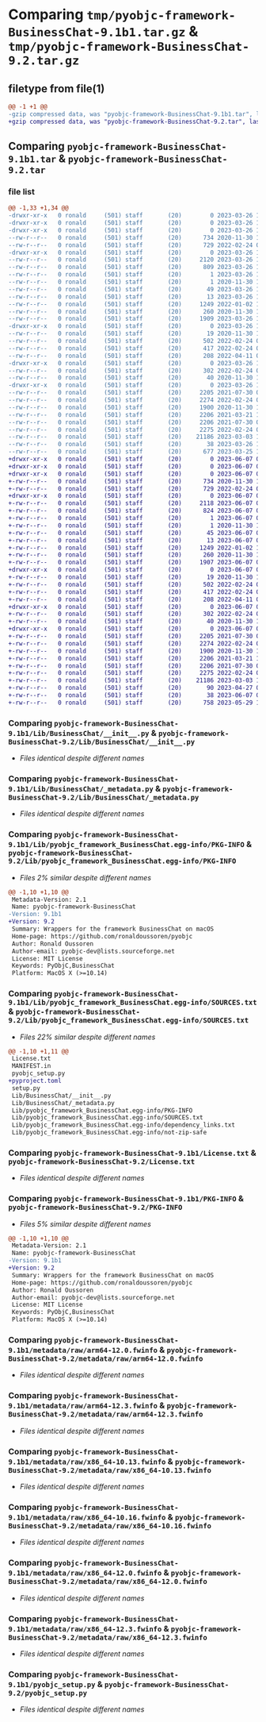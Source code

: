 # Comparing `tmp/pyobjc-framework-BusinessChat-9.1b1.tar.gz` & `tmp/pyobjc-framework-BusinessChat-9.2.tar.gz`

## filetype from file(1)

```diff
@@ -1 +1 @@
-gzip compressed data, was "pyobjc-framework-BusinessChat-9.1b1.tar", last modified: Sun Mar 26 11:15:56 2023, max compression
+gzip compressed data, was "pyobjc-framework-BusinessChat-9.2.tar", last modified: Wed Jun  7 00:07:11 2023, max compression
```

## Comparing `pyobjc-framework-BusinessChat-9.1b1.tar` & `pyobjc-framework-BusinessChat-9.2.tar`

### file list

```diff
@@ -1,33 +1,34 @@
-drwxr-xr-x   0 ronald     (501) staff       (20)        0 2023-03-26 11:15:56.654092 pyobjc-framework-BusinessChat-9.1b1/
-drwxr-xr-x   0 ronald     (501) staff       (20)        0 2023-03-26 11:15:56.582155 pyobjc-framework-BusinessChat-9.1b1/Lib/
-drwxr-xr-x   0 ronald     (501) staff       (20)        0 2023-03-26 11:15:56.606607 pyobjc-framework-BusinessChat-9.1b1/Lib/BusinessChat/
--rw-r--r--   0 ronald     (501) staff       (20)      734 2020-11-30 18:45:14.000000 pyobjc-framework-BusinessChat-9.1b1/Lib/BusinessChat/__init__.py
--rw-r--r--   0 ronald     (501) staff       (20)      729 2022-02-24 08:47:16.000000 pyobjc-framework-BusinessChat-9.1b1/Lib/BusinessChat/_metadata.py
-drwxr-xr-x   0 ronald     (501) staff       (20)        0 2023-03-26 11:15:56.610280 pyobjc-framework-BusinessChat-9.1b1/Lib/pyobjc_framework_BusinessChat.egg-info/
--rw-r--r--   0 ronald     (501) staff       (20)     2120 2023-03-26 11:15:56.000000 pyobjc-framework-BusinessChat-9.1b1/Lib/pyobjc_framework_BusinessChat.egg-info/PKG-INFO
--rw-r--r--   0 ronald     (501) staff       (20)      809 2023-03-26 11:15:56.000000 pyobjc-framework-BusinessChat-9.1b1/Lib/pyobjc_framework_BusinessChat.egg-info/SOURCES.txt
--rw-r--r--   0 ronald     (501) staff       (20)        1 2023-03-26 11:15:56.000000 pyobjc-framework-BusinessChat-9.1b1/Lib/pyobjc_framework_BusinessChat.egg-info/dependency_links.txt
--rw-r--r--   0 ronald     (501) staff       (20)        1 2020-11-30 18:48:24.000000 pyobjc-framework-BusinessChat-9.1b1/Lib/pyobjc_framework_BusinessChat.egg-info/not-zip-safe
--rw-r--r--   0 ronald     (501) staff       (20)       49 2023-03-26 11:15:56.000000 pyobjc-framework-BusinessChat-9.1b1/Lib/pyobjc_framework_BusinessChat.egg-info/requires.txt
--rw-r--r--   0 ronald     (501) staff       (20)       13 2023-03-26 11:15:56.000000 pyobjc-framework-BusinessChat-9.1b1/Lib/pyobjc_framework_BusinessChat.egg-info/top_level.txt
--rw-r--r--   0 ronald     (501) staff       (20)     1249 2022-01-02 11:20:34.000000 pyobjc-framework-BusinessChat-9.1b1/License.txt
--rw-r--r--   0 ronald     (501) staff       (20)      260 2020-11-30 18:45:14.000000 pyobjc-framework-BusinessChat-9.1b1/MANIFEST.in
--rw-r--r--   0 ronald     (501) staff       (20)     1909 2023-03-26 11:15:56.652956 pyobjc-framework-BusinessChat-9.1b1/PKG-INFO
-drwxr-xr-x   0 ronald     (501) staff       (20)        0 2023-03-26 11:15:56.612934 pyobjc-framework-BusinessChat-9.1b1/PyObjCTest/
--rw-r--r--   0 ronald     (501) staff       (20)       19 2020-11-30 18:45:14.000000 pyobjc-framework-BusinessChat-9.1b1/PyObjCTest/__init__.py
--rw-r--r--   0 ronald     (501) staff       (20)      502 2022-02-24 08:47:16.000000 pyobjc-framework-BusinessChat-9.1b1/PyObjCTest/test_bcchataction.py
--rw-r--r--   0 ronald     (501) staff       (20)      417 2022-02-24 08:47:16.000000 pyobjc-framework-BusinessChat-9.1b1/PyObjCTest/test_bcchatbutton.py
--rw-r--r--   0 ronald     (501) staff       (20)      208 2022-04-11 08:03:15.000000 pyobjc-framework-BusinessChat-9.1b1/PyObjCTest/test_businesschat.py
-drwxr-xr-x   0 ronald     (501) staff       (20)        0 2023-03-26 11:15:56.614240 pyobjc-framework-BusinessChat-9.1b1/metadata/
--rw-r--r--   0 ronald     (501) staff       (20)      302 2022-02-24 08:47:16.000000 pyobjc-framework-BusinessChat-9.1b1/metadata/BusinessChat.fwinfo
--rw-r--r--   0 ronald     (501) staff       (20)       40 2020-11-30 18:45:14.000000 pyobjc-framework-BusinessChat-9.1b1/metadata/metadata.ini
-drwxr-xr-x   0 ronald     (501) staff       (20)        0 2023-03-26 11:15:56.651731 pyobjc-framework-BusinessChat-9.1b1/metadata/raw/
--rw-r--r--   0 ronald     (501) staff       (20)     2205 2021-07-30 09:00:37.000000 pyobjc-framework-BusinessChat-9.1b1/metadata/raw/arm64-12.0.fwinfo
--rw-r--r--   0 ronald     (501) staff       (20)     2274 2022-02-24 08:47:16.000000 pyobjc-framework-BusinessChat-9.1b1/metadata/raw/arm64-12.3.fwinfo
--rw-r--r--   0 ronald     (501) staff       (20)     1900 2020-11-30 18:45:14.000000 pyobjc-framework-BusinessChat-9.1b1/metadata/raw/x86_64-10.13.fwinfo
--rw-r--r--   0 ronald     (501) staff       (20)     2206 2021-03-21 10:08:22.000000 pyobjc-framework-BusinessChat-9.1b1/metadata/raw/x86_64-10.16.fwinfo
--rw-r--r--   0 ronald     (501) staff       (20)     2206 2021-07-30 09:00:37.000000 pyobjc-framework-BusinessChat-9.1b1/metadata/raw/x86_64-12.0.fwinfo
--rw-r--r--   0 ronald     (501) staff       (20)     2275 2022-02-24 08:47:16.000000 pyobjc-framework-BusinessChat-9.1b1/metadata/raw/x86_64-12.3.fwinfo
--rw-r--r--   0 ronald     (501) staff       (20)    21186 2023-03-03 17:21:59.000000 pyobjc-framework-BusinessChat-9.1b1/pyobjc_setup.py
--rw-r--r--   0 ronald     (501) staff       (20)       38 2023-03-26 11:15:56.654288 pyobjc-framework-BusinessChat-9.1b1/setup.cfg
--rw-r--r--   0 ronald     (501) staff       (20)      677 2023-03-25 14:20:30.000000 pyobjc-framework-BusinessChat-9.1b1/setup.py
+drwxr-xr-x   0 ronald     (501) staff       (20)        0 2023-06-07 00:07:11.224171 pyobjc-framework-BusinessChat-9.2/
+drwxr-xr-x   0 ronald     (501) staff       (20)        0 2023-06-07 00:07:11.200727 pyobjc-framework-BusinessChat-9.2/Lib/
+drwxr-xr-x   0 ronald     (501) staff       (20)        0 2023-06-07 00:07:11.205992 pyobjc-framework-BusinessChat-9.2/Lib/BusinessChat/
+-rw-r--r--   0 ronald     (501) staff       (20)      734 2020-11-30 18:45:14.000000 pyobjc-framework-BusinessChat-9.2/Lib/BusinessChat/__init__.py
+-rw-r--r--   0 ronald     (501) staff       (20)      729 2022-02-24 08:47:16.000000 pyobjc-framework-BusinessChat-9.2/Lib/BusinessChat/_metadata.py
+drwxr-xr-x   0 ronald     (501) staff       (20)        0 2023-06-07 00:07:11.209972 pyobjc-framework-BusinessChat-9.2/Lib/pyobjc_framework_BusinessChat.egg-info/
+-rw-r--r--   0 ronald     (501) staff       (20)     2118 2023-06-07 00:07:11.000000 pyobjc-framework-BusinessChat-9.2/Lib/pyobjc_framework_BusinessChat.egg-info/PKG-INFO
+-rw-r--r--   0 ronald     (501) staff       (20)      824 2023-06-07 00:07:11.000000 pyobjc-framework-BusinessChat-9.2/Lib/pyobjc_framework_BusinessChat.egg-info/SOURCES.txt
+-rw-r--r--   0 ronald     (501) staff       (20)        1 2023-06-07 00:07:11.000000 pyobjc-framework-BusinessChat-9.2/Lib/pyobjc_framework_BusinessChat.egg-info/dependency_links.txt
+-rw-r--r--   0 ronald     (501) staff       (20)        1 2020-11-30 18:48:24.000000 pyobjc-framework-BusinessChat-9.2/Lib/pyobjc_framework_BusinessChat.egg-info/not-zip-safe
+-rw-r--r--   0 ronald     (501) staff       (20)       45 2023-06-07 00:07:11.000000 pyobjc-framework-BusinessChat-9.2/Lib/pyobjc_framework_BusinessChat.egg-info/requires.txt
+-rw-r--r--   0 ronald     (501) staff       (20)       13 2023-06-07 00:07:11.000000 pyobjc-framework-BusinessChat-9.2/Lib/pyobjc_framework_BusinessChat.egg-info/top_level.txt
+-rw-r--r--   0 ronald     (501) staff       (20)     1249 2022-01-02 11:20:34.000000 pyobjc-framework-BusinessChat-9.2/License.txt
+-rw-r--r--   0 ronald     (501) staff       (20)      260 2020-11-30 18:45:14.000000 pyobjc-framework-BusinessChat-9.2/MANIFEST.in
+-rw-r--r--   0 ronald     (501) staff       (20)     1907 2023-06-07 00:07:11.223749 pyobjc-framework-BusinessChat-9.2/PKG-INFO
+drwxr-xr-x   0 ronald     (501) staff       (20)        0 2023-06-07 00:07:11.212386 pyobjc-framework-BusinessChat-9.2/PyObjCTest/
+-rw-r--r--   0 ronald     (501) staff       (20)       19 2020-11-30 18:45:14.000000 pyobjc-framework-BusinessChat-9.2/PyObjCTest/__init__.py
+-rw-r--r--   0 ronald     (501) staff       (20)      502 2022-02-24 08:47:16.000000 pyobjc-framework-BusinessChat-9.2/PyObjCTest/test_bcchataction.py
+-rw-r--r--   0 ronald     (501) staff       (20)      417 2022-02-24 08:47:16.000000 pyobjc-framework-BusinessChat-9.2/PyObjCTest/test_bcchatbutton.py
+-rw-r--r--   0 ronald     (501) staff       (20)      208 2022-04-11 08:03:15.000000 pyobjc-framework-BusinessChat-9.2/PyObjCTest/test_businesschat.py
+drwxr-xr-x   0 ronald     (501) staff       (20)        0 2023-06-07 00:07:11.213523 pyobjc-framework-BusinessChat-9.2/metadata/
+-rw-r--r--   0 ronald     (501) staff       (20)      302 2022-02-24 08:47:16.000000 pyobjc-framework-BusinessChat-9.2/metadata/BusinessChat.fwinfo
+-rw-r--r--   0 ronald     (501) staff       (20)       40 2020-11-30 18:45:14.000000 pyobjc-framework-BusinessChat-9.2/metadata/metadata.ini
+drwxr-xr-x   0 ronald     (501) staff       (20)        0 2023-06-07 00:07:11.222577 pyobjc-framework-BusinessChat-9.2/metadata/raw/
+-rw-r--r--   0 ronald     (501) staff       (20)     2205 2021-07-30 09:00:37.000000 pyobjc-framework-BusinessChat-9.2/metadata/raw/arm64-12.0.fwinfo
+-rw-r--r--   0 ronald     (501) staff       (20)     2274 2022-02-24 08:47:16.000000 pyobjc-framework-BusinessChat-9.2/metadata/raw/arm64-12.3.fwinfo
+-rw-r--r--   0 ronald     (501) staff       (20)     1900 2020-11-30 18:45:14.000000 pyobjc-framework-BusinessChat-9.2/metadata/raw/x86_64-10.13.fwinfo
+-rw-r--r--   0 ronald     (501) staff       (20)     2206 2021-03-21 10:08:22.000000 pyobjc-framework-BusinessChat-9.2/metadata/raw/x86_64-10.16.fwinfo
+-rw-r--r--   0 ronald     (501) staff       (20)     2206 2021-07-30 09:00:37.000000 pyobjc-framework-BusinessChat-9.2/metadata/raw/x86_64-12.0.fwinfo
+-rw-r--r--   0 ronald     (501) staff       (20)     2275 2022-02-24 08:47:16.000000 pyobjc-framework-BusinessChat-9.2/metadata/raw/x86_64-12.3.fwinfo
+-rw-r--r--   0 ronald     (501) staff       (20)    21186 2023-03-03 17:21:59.000000 pyobjc-framework-BusinessChat-9.2/pyobjc_setup.py
+-rw-r--r--   0 ronald     (501) staff       (20)       90 2023-04-27 08:17:30.000000 pyobjc-framework-BusinessChat-9.2/pyproject.toml
+-rw-r--r--   0 ronald     (501) staff       (20)       38 2023-06-07 00:07:11.224264 pyobjc-framework-BusinessChat-9.2/setup.cfg
+-rw-r--r--   0 ronald     (501) staff       (20)      758 2023-05-29 10:07:45.000000 pyobjc-framework-BusinessChat-9.2/setup.py
```

### Comparing `pyobjc-framework-BusinessChat-9.1b1/Lib/BusinessChat/__init__.py` & `pyobjc-framework-BusinessChat-9.2/Lib/BusinessChat/__init__.py`

 * *Files identical despite different names*

### Comparing `pyobjc-framework-BusinessChat-9.1b1/Lib/BusinessChat/_metadata.py` & `pyobjc-framework-BusinessChat-9.2/Lib/BusinessChat/_metadata.py`

 * *Files identical despite different names*

### Comparing `pyobjc-framework-BusinessChat-9.1b1/Lib/pyobjc_framework_BusinessChat.egg-info/PKG-INFO` & `pyobjc-framework-BusinessChat-9.2/Lib/pyobjc_framework_BusinessChat.egg-info/PKG-INFO`

 * *Files 2% similar despite different names*

```diff
@@ -1,10 +1,10 @@
 Metadata-Version: 2.1
 Name: pyobjc-framework-BusinessChat
-Version: 9.1b1
+Version: 9.2
 Summary: Wrappers for the framework BusinessChat on macOS
 Home-page: https://github.com/ronaldoussoren/pyobjc
 Author: Ronald Oussoren
 Author-email: pyobjc-dev@lists.sourceforge.net
 License: MIT License
 Keywords: PyObjC,BusinessChat
 Platform: MacOS X (>=10.14)
```

### Comparing `pyobjc-framework-BusinessChat-9.1b1/Lib/pyobjc_framework_BusinessChat.egg-info/SOURCES.txt` & `pyobjc-framework-BusinessChat-9.2/Lib/pyobjc_framework_BusinessChat.egg-info/SOURCES.txt`

 * *Files 22% similar despite different names*

```diff
@@ -1,10 +1,11 @@
 License.txt
 MANIFEST.in
 pyobjc_setup.py
+pyproject.toml
 setup.py
 Lib/BusinessChat/__init__.py
 Lib/BusinessChat/_metadata.py
 Lib/pyobjc_framework_BusinessChat.egg-info/PKG-INFO
 Lib/pyobjc_framework_BusinessChat.egg-info/SOURCES.txt
 Lib/pyobjc_framework_BusinessChat.egg-info/dependency_links.txt
 Lib/pyobjc_framework_BusinessChat.egg-info/not-zip-safe
```

### Comparing `pyobjc-framework-BusinessChat-9.1b1/License.txt` & `pyobjc-framework-BusinessChat-9.2/License.txt`

 * *Files identical despite different names*

### Comparing `pyobjc-framework-BusinessChat-9.1b1/PKG-INFO` & `pyobjc-framework-BusinessChat-9.2/PKG-INFO`

 * *Files 5% similar despite different names*

```diff
@@ -1,10 +1,10 @@
 Metadata-Version: 2.1
 Name: pyobjc-framework-BusinessChat
-Version: 9.1b1
+Version: 9.2
 Summary: Wrappers for the framework BusinessChat on macOS
 Home-page: https://github.com/ronaldoussoren/pyobjc
 Author: Ronald Oussoren
 Author-email: pyobjc-dev@lists.sourceforge.net
 License: MIT License
 Keywords: PyObjC,BusinessChat
 Platform: MacOS X (>=10.14)
```

### Comparing `pyobjc-framework-BusinessChat-9.1b1/metadata/raw/arm64-12.0.fwinfo` & `pyobjc-framework-BusinessChat-9.2/metadata/raw/arm64-12.0.fwinfo`

 * *Files identical despite different names*

### Comparing `pyobjc-framework-BusinessChat-9.1b1/metadata/raw/arm64-12.3.fwinfo` & `pyobjc-framework-BusinessChat-9.2/metadata/raw/arm64-12.3.fwinfo`

 * *Files identical despite different names*

### Comparing `pyobjc-framework-BusinessChat-9.1b1/metadata/raw/x86_64-10.13.fwinfo` & `pyobjc-framework-BusinessChat-9.2/metadata/raw/x86_64-10.13.fwinfo`

 * *Files identical despite different names*

### Comparing `pyobjc-framework-BusinessChat-9.1b1/metadata/raw/x86_64-10.16.fwinfo` & `pyobjc-framework-BusinessChat-9.2/metadata/raw/x86_64-10.16.fwinfo`

 * *Files identical despite different names*

### Comparing `pyobjc-framework-BusinessChat-9.1b1/metadata/raw/x86_64-12.0.fwinfo` & `pyobjc-framework-BusinessChat-9.2/metadata/raw/x86_64-12.0.fwinfo`

 * *Files identical despite different names*

### Comparing `pyobjc-framework-BusinessChat-9.1b1/metadata/raw/x86_64-12.3.fwinfo` & `pyobjc-framework-BusinessChat-9.2/metadata/raw/x86_64-12.3.fwinfo`

 * *Files identical despite different names*

### Comparing `pyobjc-framework-BusinessChat-9.1b1/pyobjc_setup.py` & `pyobjc-framework-BusinessChat-9.2/pyobjc_setup.py`

 * *Files identical despite different names*

